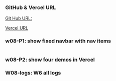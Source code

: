 ### GitHub & Vercel URL

[Git Hub URL:](https://vercel.com/410538242/1111-web-demo-410538242-i8tv)

[Vercel URL](https://1111-web-demo-410538242-i8tv.vercel.app/)

### w08-P1: show fixed navbar with nav items

![]()

### w08-P2: show four demos in Vercel

### W08-logs: W6 all logs
